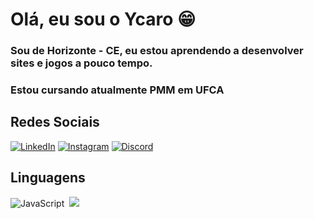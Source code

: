 # Olá, eu sou o Ycaro 😁

### Sou de Horizonte - CE, eu estou aprendendo a desenvolver sites e jogos a pouco tempo.
### Estou cursando atualmente PMM em UFCA

## Redes Sociais
[![LinkedIn](https://img.shields.io/badge/LinkedIn-0077B5?style=for-the-badge&logo=linkedin&logoColor=fff)](https://www.linkedin.com/in/ycaro-gonçalves-33709525b/) [![Instagram](https://img.shields.io/badge/Instagram-%23E4405F?style=for-the-badge&logo=instagram&logoColor=fff)](https://www.instagram.com/alasycaro/) [![Discord](https://img.shields.io/badge/Discord-7289DA?style=for-the-badge&logo=discord&logoColor=fff)]()

## Linguagens
![JavaScript](https://img.shields.io/badge/JavaScript-0D1117?style=for-the-badge&logo=javascript)&nbsp;
![](https://img.shields.io/badge/Godot-7289DA?style=for-the-badge&logo=discord&logoColor=fff)

